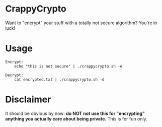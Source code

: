 # CrappyCrypto
Want to "encrypt" your stuff with a totally not secure algorithm? You're in luck!

# Usage
```
Encrypt:
    echo "this is not secure" | ./crappycrypto.sh -e

Decrypt:
    cat encrypted.txt | ./crappycrypto.sh -d
```

# Disclaimer
It should be obvious by now: **do NOT not use this for "encrypting" anything you actually care about being private.** This is for fun only.
